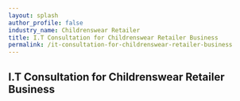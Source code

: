 ```yaml
---
layout: splash 
author_profile: false 
industry_name: Childrenswear Retailer
title: I.T Consultation for Childrenswear Retailer Business
permalink: /it-consultation-for-childrenswear-retailer-business
---
```


## I.T Consultation for Childrenswear Retailer Business